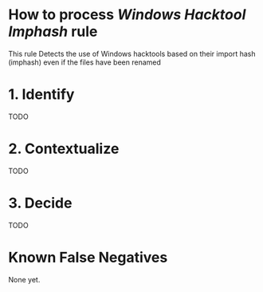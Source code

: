 # How to process *Windows Hacktool Imphash* rule
This rule Detects the use of Windows hacktools based on their import hash (imphash) even if the files have been renamed

# 1. Identify
TODO

# 2. Contextualize
TODO

# 3. Decide
TODO

# Known False Negatives
None yet.
